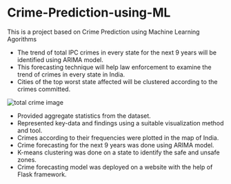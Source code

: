 # Crime-Prediction-using-ML
This is a project based on Crime Prediction using Machine Learning Agorithms

- The trend of total IPC crimes in every state for the next 9 years will be identified using ARIMA model.
- This forecasting technique will help law enforcement to examine the trend of crimes in every state in India. 
- Cities of the top worst state affected will be clustered according to the crimes committed.


![total crime image](https://user-images.githubusercontent.com/54525580/184058660-35ad21f0-a8c0-4d65-9157-017807a445c7.jpg)


- Provided aggregate statistics from the dataset.
- Represented key-data and findings using a suitable visualization method and tool. 
- Crimes according to their frequencies were plotted in the map of India.
- Crime forecasting for the next 9 years was done using ARIMA model. 
- K-means clustering was done on a state to identify the safe and unsafe zones.
- Crime forecasting model was deployed on a website with the help of Flask framework.
